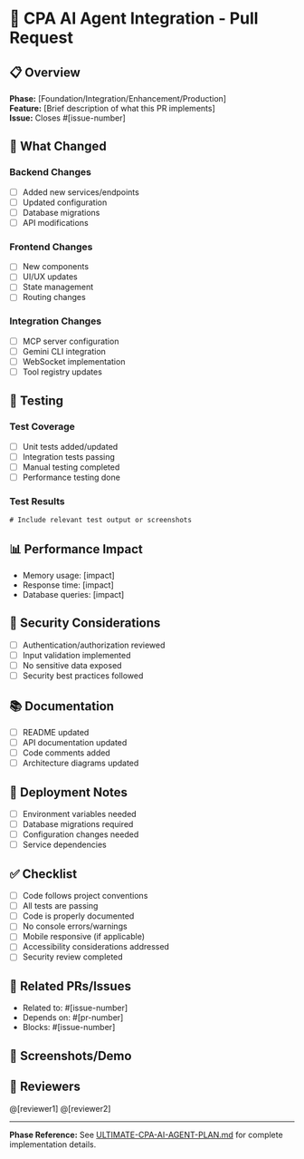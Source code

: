 # 🚀 CPA AI Agent Integration - Pull Request

## 📋 Overview
**Phase:** [Foundation/Integration/Enhancement/Production]  
**Feature:** [Brief description of what this PR implements]  
**Issue:** Closes #[issue-number]

## 🎯 What Changed
<!-- Provide a clear description of what was implemented -->

### Backend Changes
- [ ] Added new services/endpoints
- [ ] Updated configuration
- [ ] Database migrations
- [ ] API modifications

### Frontend Changes
- [ ] New components
- [ ] UI/UX updates
- [ ] State management
- [ ] Routing changes

### Integration Changes
- [ ] MCP server configuration
- [ ] Gemini CLI integration
- [ ] WebSocket implementation
- [ ] Tool registry updates

## 🧪 Testing
<!-- Describe the testing performed -->

### Test Coverage
- [ ] Unit tests added/updated
- [ ] Integration tests passing
- [ ] Manual testing completed
- [ ] Performance testing done

### Test Results
```
# Include relevant test output or screenshots
```

## 📊 Performance Impact
<!-- Document any performance implications -->
- Memory usage: [impact]
- Response time: [impact]
- Database queries: [impact]

## 🔐 Security Considerations
<!-- Document security implications -->
- [ ] Authentication/authorization reviewed
- [ ] Input validation implemented
- [ ] No sensitive data exposed
- [ ] Security best practices followed

## 📚 Documentation
<!-- Documentation updates -->
- [ ] README updated
- [ ] API documentation updated
- [ ] Code comments added
- [ ] Architecture diagrams updated

## 🚀 Deployment Notes
<!-- Special deployment instructions -->
- [ ] Environment variables needed
- [ ] Database migrations required
- [ ] Configuration changes needed
- [ ] Service dependencies

## ✅ Checklist
<!-- Final verification before merge -->
- [ ] Code follows project conventions
- [ ] All tests are passing
- [ ] Code is properly documented
- [ ] No console errors/warnings
- [ ] Mobile responsive (if applicable)
- [ ] Accessibility considerations addressed
- [ ] Security review completed

## 🔗 Related PRs/Issues
<!-- Link to related work -->
- Related to: #[issue-number]
- Depends on: #[pr-number]
- Blocks: #[issue-number]

## 📸 Screenshots/Demo
<!-- Include screenshots or demo links if applicable -->

## 👥 Reviewers
<!-- Tag relevant reviewers -->
@[reviewer1] @[reviewer2]

---

**Phase Reference:** See [ULTIMATE-CPA-AI-AGENT-PLAN.md](../ULTIMATE-CPA-AI-AGENT-PLAN.md) for complete implementation details.
